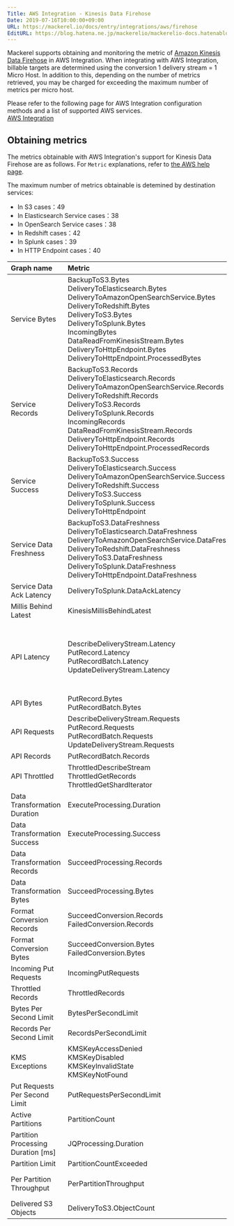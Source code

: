 ```yaml
---
Title: AWS Integration - Kinesis Data Firehose
Date: 2019-07-16T10:00:00+09:00
URL: https://mackerel.io/docs/entry/integrations/aws/firehose
EditURL: https://blog.hatena.ne.jp/mackerelio/mackerelio-docs.hatenablog.mackerel.io/atom/entry/26006613376612825
---
```


Mackerel supports obtaining and monitoring the metric of <a href="https://aws.amazon.com/en/kinesis/data-firehose/" target="_blank">Amazon Kinesis Data Firehose</a> in AWS Integration. When integrating with AWS Integration, billable targets are determined using the conversion 1 delivery stream = 1 Micro Host. In addition to this, depending on the number of metrics retrieved, you may be charged for exceeding the maximum number of metrics per micro host.

Please refer to the following page for AWS Integration configuration methods and a list of supported AWS services.<br>
<a href="https://mackerel.io/docs/entry/integrations/aws">AWS Integration</a>

## Obtaining metrics
The metrics obtainable with AWS Integration's support for Kinesis Data Firehose are as follows. For `Metric` explanations, refer to <a href="https://docs.aws.amazon.com/firehose/latest/dev/monitoring-with-cloudwatch-metrics.html" target="_blank">the AWS help page</a>.

The maximum number of metrics obtainable is detemined by destination services:

- In S3 cases：49
- In Elasticsearch Service cases：38
- In OpenSearch Service cases：38
- In Redshift cases：42
- In Splunk cases：39
- In HTTP Endpoint cases：40

|Graph name|Metric|Metric name in Mackerel|Unit|Statistics|
|:--|:--|:--|:--|:--|
|Service Bytes|BackupToS3.Bytes<br>DeliveryToElasticsearch.Bytes<br>DeliveryToAmazonOpenSearchService.Bytes<br>DeliveryToRedshift.Bytes<br>DeliveryToS3.Bytes<br>DeliveryToSplunk.Bytes<br>IncomingBytes<br>DataReadFromKinesisStream.Bytes<br>DeliveryToHttpEndpoint.Bytes<br>DeliveryToHttpEndpoint.ProcessedBytes|firehose.service_bytes.backup_to_s3<br>firehose.service_bytes.delivery_to_elasticsearch<br>firehose.service_bytes.delivery_to_opensearch<br>firehose.service_bytes.delivery_to_redshift<br>firehose.service_bytes.delivery_to_s3<br>firehose.service_bytes.delivery_to_splunk<br>firehose.service_bytes.incoming<br>firehose.service_bytes.read_from_kinesis_streams<br>firehose.service_bytes.delivery_to_http_endpoint<br>firehose.service_bytes.delivery_to_http_endpoint_processed|bytes|Sum|
|Service Records|BackupToS3.Records<br>DeliveryToElasticsearch.Records<br>DeliveryToAmazonOpenSearchService.Records<br>DeliveryToRedshift.Records<br>DeliveryToS3.Records<br>DeliveryToSplunk.Records<br>IncomingRecords<br>DataReadFromKinesisStream.Records<br>DeliveryToHttpEndpoint.Records<br>DeliveryToHttpEndpoint.ProcessedRecords|firehose.service_records.backup_to_s3<br>firehose.service_records.delivery_to_elasticsearch<br>firehose.service_records.delivery_to_opensearch<br>firehose.service_records.delivery_to_redshift<br>firehose.service_records.delivery_to_s3<br>firehose.service_records.delivery_to_splunk<br>firehose.service_records.incoming<br>firehose.service_records.read_from_kinesis_streams<br>firehose.service_records.delivery_to_http_endpoint<br>firehose.service_records.delivery_to_http_endpoint_processed|integer|Sum|
|Service Success|BackupToS3.Success<br>DeliveryToElasticsearch.Success<br>DeliveryToAmazonOpenSearchService.Success<br>DeliveryToRedshift.Success<br>DeliveryToS3.Success<br>DeliveryToSplunk.Success<br>DeliveryToHttpEndpoint|firehose.service_success.backup_to_s3<br>firehose.service_success.delivery_to_elasticsearch<br>firehose.service_success.delivery_to_opensearch<br>firehose.service_success.delivery_to_redshift<br>firehose.service_success.delivery_to_s3<br>firehose.service_success.delivery_to_splunk<br>firehose.service_success.delivery_to_http_endpoint|float|Average|
|Service Data Freshness|BackupToS3.DataFreshness<br>DeliveryToElasticsearch.DataFreshness<br>DeliveryToAmazonOpenSearchService.DataFreshness<br>DeliveryToRedshift.DataFreshness<br>DeliveryToS3.DataFreshness<br>DeliveryToSplunk.DataFreshness<br>DeliveryToHttpEndpoint.DataFreshness|firehose.service_data_freshness.backup_to_s3<br>firehose.service_data_freshness.delivery_to_elasticsearch<br>firehose.service_data_freshness.delivery_to_opensearch<br>firehose.service_data_freshness.delivery_to_redshift<br>firehose.service_data_freshness.delivery_to_s3<br>firehose.service_data_freshness.delivery_to_splunk<br>firehose.service_data_freshness.delivery_to_http_endpoint|float|Maximum|
|Service Data Ack Latency|DeliveryToSplunk.DataAckLatency|firehose.service_data_ack_latency.delivery_to_splunk|float|Maximum|
|Millis Behind Latest|KinesisMillisBehindLatest|firehose.millis_behind_latest.kinesis|integer|Sum|
|API Latency|DescribeDeliveryStream.Latency<br>PutRecord.Latency<br>PutRecordBatch.Latency<br>UpdateDeliveryStream.Latency|firehose.api_latency.describe_delivery_stream_average<br>firehose.api_latency.describe_delivery_stream_maximum<br>firehose.api_latency.put_record_average<br>firehose.api_latency.put_record_maximum<br>firehose.api_latency.put_record_batch_average<br>firehose.api_latency.put_record_batch_maximum<br>firehose.api_latency.update_delivery_stream_average<br>firehose.api_latency.update_delivery_stream_maximum|float|Average<br>Maximum|
|API Bytes|PutRecord.Bytes<br>PutRecordBatch.Bytes|firehose.api_bytes.put_record<br>firehose.api_bytes.put_record_batch|bytes|Sum|
|API Requests|DescribeDeliveryStream.Requests<br>PutRecord.Requests<br>PutRecordBatch.Requests<br>UpdateDeliveryStream.Requests|firehose.api_requests.describe_delivery_stream<br>firehose.api_requests.put_record<br>firehose.api_requests.put_record_batch<br>firehose.api_requests.update_delivery_stream|integer|Sum|
|API Records|PutRecordBatch.Records|firehose.api_records.put_record_batch|integer|Sum|
|API Throttled|ThrottledDescribeStream<br>ThrottledGetRecords<br>ThrottledGetShardIterator|firehose.api_throttled.describe_stream<br>firehose.api_throttled.get_records<br>firehose.api_throttled.get_shard_iterator|integer|Sum|
|Data Transformation Duration|ExecuteProcessing.Duration|firehose.data_transformation_duration.execute|float|Average|
|Data Transformation Success|ExecuteProcessing.Success|firehose.data_transformation_success.execute|float|Average|
|Data Transformation Records|SucceedProcessing.Records|firehose.data_transformation_records.succeed|integer|Sum|
|Data Transformation Bytes|SucceedProcessing.Bytes|firehose.data_transformation_bytes.succeed|bytes|Sum|
|Format Conversion Records|SucceedConversion.Records<br>FailedConversion.Records|firehose.format_conversion_records.succeed<br>firehose.format_conversion_records.failed|integer|Sum|
|Format Conversion Bytes|SucceedConversion.Bytes<br>FailedConversion.Bytes|firehose.format_conversion_bytes.succeed<br>firehose.format_conversion_bytes.failed|bytes|Sum|
|Incoming Put Requests|IncomingPutRequests|firehose.incoming_put_requests.count|integer|Sum|
|Throttled Records|ThrottledRecords|firehose.throttled_records.records|integer|Sum|
|Bytes Per Second Limit|BytesPerSecondLimit|firehose.bytes_per_second_limit.limit|bytes|Average|
|Records Per Second Limit|RecordsPerSecondLimit|firehose.records_per_second_limit.limit|float|Average|
|KMS Exceptions|KMSKeyAccessDenied<br>KMSKeyDisabled<br>KMSKeyInvalidState<br>KMSKeyNotFound|firehose.kms_exceptions.key_access_denied<br>firehose.kms_exceptions.key_disabled<br>firehose.kms_exceptions.key_invalid_state<br>firehose.kms_exceptions.key_not_found|integer|Sum|
|Put Requests Per Second Limit|PutRequestsPerSecondLimit|firehose.put_requests_per_second_limit.limit|float|Average|
|Active Partitions|PartitionCount|firehose.active_partitions.count|integer|Maximum|
|Partition Processing Duration [ms]|JQProcessing.Duration|firehose.partition_processing_duration.jq|float|Average|
|Partition Limit|PartitionCountExceeded|firehose.partition_limit.exceeded|integer|Maximum|
|Per Partition Throughput|PerPartitionThroughput|firehose.per_partition_throughput.maximum<br>firehose.per_partition_throughput.average<br>firehose.per_partition_throughput.minimum|bytes/sec|Maximum<br>Average<br>Minimum|
|Delivered S3 Objects|DeliveryToS3.ObjectCount|firehose.delivered_s3_objects.count|integer|Sum|
